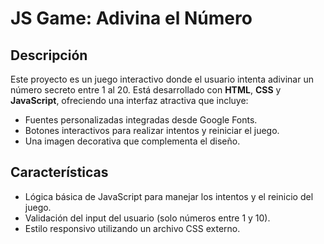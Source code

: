 # JS Game: Adivina el Número

## Descripción

Este proyecto es un juego interactivo donde el usuario intenta adivinar un número secreto entre 1 al 20. Está desarrollado con **HTML**, **CSS** y **JavaScript**, ofreciendo una interfaz atractiva que incluye:

- Fuentes personalizadas integradas desde Google Fonts.  
- Botones interactivos para realizar intentos y reiniciar el juego.  
- Una imagen decorativa que complementa el diseño.  

## Características

- Lógica básica de JavaScript para manejar los intentos y el reinicio del juego.
- Validación del input del usuario (solo números entre 1 y 10).
- Estilo responsivo utilizando un archivo CSS externo.
